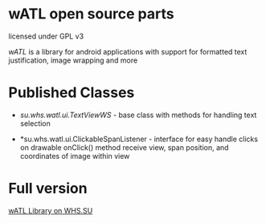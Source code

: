 wATL open source parts 
==========

licensed under GPL v3 

*wATL* is a library for android applications with support for formatted text justification, image wrapping and more 
  

Published Classes
========
- *su.whs.watl.ui.TextViewWS* - base class with methods for handling text selection

- *su.whs.watl.ui.ClickableSpanListener - interface for easy handle clicks on drawable 
onClick() method receive view, span position, and coordinates of image within view

Full version 
========
<a href="whs.su/?p=33">wATL Library on WHS.SU</a>



